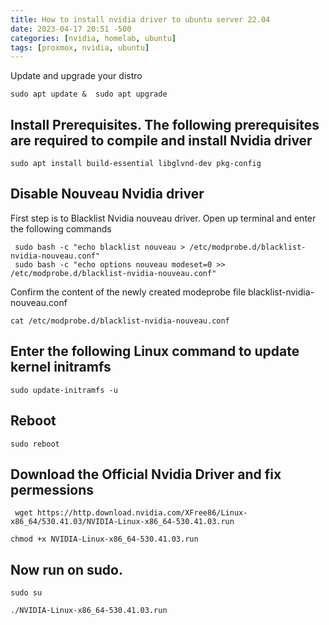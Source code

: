 ```yaml
---
title: How to install nvidia driver to ubuntu server 22.04
date: 2023-04-17 20:51 -500
categories: [nvidia, homelab, ubuntu]
tags: [proxmox, nvidia, ubuntu]
---
```





Update and upgrade your distro

```shell
sudo apt update &  sudo apt upgrade
```

## Install Prerequisites. The following prerequisites are required to compile and install Nvidia driver

```shell
sudo apt install build-essential libglvnd-dev pkg-config
```
## Disable Nouveau Nvidia driver

First step is to Blacklist Nvidia nouveau driver. Open up terminal and enter the following commands

```shell
 sudo bash -c "echo blacklist nouveau > /etc/modprobe.d/blacklist-nvidia-nouveau.conf"
 sudo bash -c "echo options nouveau modeset=0 >> /etc/modprobe.d/blacklist-nvidia-nouveau.conf"
```

Confirm the content of the newly created modeprobe file blacklist-nvidia-nouveau.conf

```shell
cat /etc/modprobe.d/blacklist-nvidia-nouveau.conf
```

## Enter the following Linux command to update kernel initramfs

```shell
sudo update-initramfs -u
```

## Reboot

```shell
sudo reboot
```

## Download the Official Nvidia Driver and fix permessions 

```shell
 wget https://http.download.nvidia.com/XFree86/Linux-x86_64/530.41.03/NVIDIA-Linux-x86_64-530.41.03.run
```
```shell
chmod +x NVIDIA-Linux-x86_64-530.41.03.run
```

## Now run on sudo.

```shell
sudo su
```

```shell
./NVIDIA-Linux-x86_64-530.41.03.run
```
